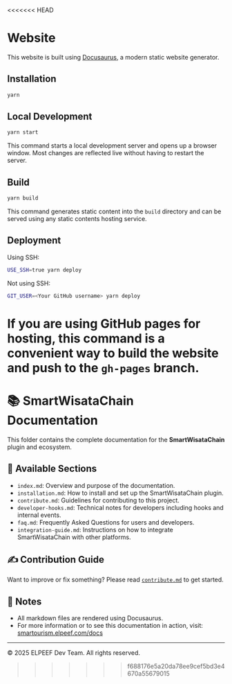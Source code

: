<<<<<<< HEAD
# Website

This website is built using [Docusaurus](https://docusaurus.io/), a modern static website generator.

## Installation

```bash
yarn
```

## Local Development

```bash
yarn start
```

This command starts a local development server and opens up a browser window. Most changes are reflected live without having to restart the server.

## Build

```bash
yarn build
```

This command generates static content into the `build` directory and can be served using any static contents hosting service.

## Deployment

Using SSH:

```bash
USE_SSH=true yarn deploy
```

Not using SSH:

```bash
GIT_USER=<Your GitHub username> yarn deploy
```

If you are using GitHub pages for hosting, this command is a convenient way to build the website and push to the `gh-pages` branch.
=======
# 📚 SmartWisataChain Documentation

This folder contains the complete documentation for the **SmartWisataChain** plugin and ecosystem.

## 📁 Available Sections

- `index.md`: Overview and purpose of the documentation.
- `installation.md`: How to install and set up the SmartWisataChain plugin.
- `contribute.md`: Guidelines for contributing to this project.
- `developer-hooks.md`: Technical notes for developers including hooks and internal events.
- `faq.md`: Frequently Asked Questions for users and developers.
- `integration-guide.md`: Instructions on how to integrate SmartWisataChain with other platforms.

## ✍️ Contribution Guide

Want to improve or fix something? Please read [`contribute.md`](./contribute.md) to get started.

## 📌 Notes

- All markdown files are rendered using Docusaurus.
- For more information or to see this documentation in action, visit: [smartourism.elpeef.com/docs](https://smartourism.elpeef.com/docs)

---

© 2025 ELPEEF Dev Team. All rights reserved.
>>>>>>> f688176e5a20da78ee9cef5bd3e4670a55679015
